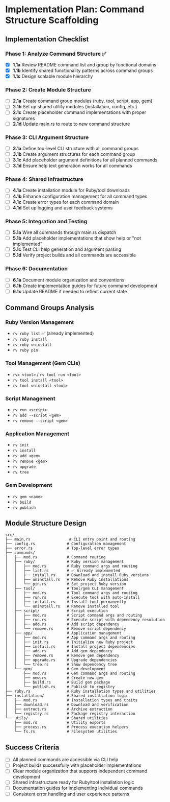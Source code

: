 # Implementation Plan: Command Structure Scaffolding

## Implementation Checklist

### Phase 1: Analyze Command Structure ✅
- [x] **1.1a** Review README command list and group by functional domains
- [x] **1.1b** Identify shared functionality patterns across command groups
- [x] **1.1c** Design scalable module hierarchy

### Phase 2: Create Module Structure
- [ ] **2.1a** Create command group modules (ruby, tool, script, app, gem)
- [ ] **2.1b** Set up shared utility modules (installation, config, etc.)
- [ ] **2.1c** Create placeholder command implementations with proper signatures
- [ ] **2.1d** Update main.rs to route to new command structure

### Phase 3: CLI Argument Structure
- [ ] **3.1a** Define top-level CLI structure with all command groups
- [ ] **3.1b** Create argument structures for each command group
- [ ] **3.1c** Add placeholder argument definitions for all planned commands
- [ ] **3.1d** Ensure help text generation works for all commands

### Phase 4: Shared Infrastructure
- [ ] **4.1a** Create installation module for Ruby/tool downloads
- [ ] **4.1b** Enhance configuration management for all command types
- [ ] **4.1c** Create error types for each command domain
- [ ] **4.1d** Set up logging and user feedback systems

### Phase 5: Integration and Testing
- [ ] **5.1a** Wire all commands through main.rs dispatch
- [ ] **5.1b** Add placeholder implementations that show help or "not implemented"
- [ ] **5.1c** Test CLI help generation and argument parsing
- [ ] **5.1d** Verify project builds and all commands are accessible

### Phase 6: Documentation
- [ ] **6.1a** Document module organization and conventions
- [ ] **6.1b** Create implementation guides for future command development
- [ ] **6.1c** Update README if needed to reflect current state

## Command Groups Analysis

### Ruby Version Management
- `rv ruby list` ✅ (already implemented)
- `rv ruby install`
- `rv ruby uninstall` 
- `rv ruby pin`

### Tool Management (Gem CLIs)
- `rvx <tool>` / `rv tool run <tool>`
- `rv tool install <tool>`
- `rv tool uninstall <tool>`

### Script Management
- `rv run <script>`
- `rv add --script <gem>`
- `rv remove --script <gem>`

### Application Management
- `rv init`
- `rv install`
- `rv add <gem>`
- `rv remove <gem>`
- `rv upgrade`
- `rv tree`

### Gem Development
- `rv gem <name>`
- `rv build`
- `rv publish`

## Module Structure Design

```
src/
├── main.rs                 # CLI entry point and routing
├── config.rs              # Configuration management
├── error.rs               # Top-level error types
├── commands/
│   ├── mod.rs             # Command routing
│   ├── ruby/              # Ruby version management
│   │   ├── mod.rs         # Ruby command args and routing
│   │   ├── list.rs        # ✅ Already implemented
│   │   ├── install.rs     # Download and install Ruby versions
│   │   ├── uninstall.rs   # Remove Ruby installations
│   │   └── pin.rs         # Set project Ruby version
│   ├── tool/              # Tool/gem CLI management
│   │   ├── mod.rs         # Tool command args and routing
│   │   ├── run.rs         # Execute tool with auto-install
│   │   ├── install.rs     # Install tool permanently
│   │   └── uninstall.rs   # Remove installed tool
│   ├── script/            # Script execution
│   │   ├── mod.rs         # Script command args and routing
│   │   ├── run.rs         # Execute script with dependency resolution
│   │   ├── add.rs         # Add script dependency
│   │   └── remove.rs      # Remove script dependency
│   ├── app/               # Application management
│   │   ├── mod.rs         # App command args and routing
│   │   ├── init.rs        # Initialize new Ruby project
│   │   ├── install.rs     # Install project dependencies
│   │   ├── add.rs         # Add gem dependency
│   │   ├── remove.rs      # Remove gem dependency
│   │   ├── upgrade.rs     # Upgrade dependencies
│   │   └── tree.rs        # Show dependency tree
│   └── gem/               # Gem development
│       ├── mod.rs         # Gem command args and routing
│       ├── new.rs         # Create new gem
│       ├── build.rs       # Build gem package
│       └── publish.rs     # Publish to registry
├── ruby.rs                # Ruby installation types and utilities
├── installation/          # Shared installation logic
│   ├── mod.rs             # Installation types and traits
│   ├── download.rs        # Download and verification
│   ├── extract.rs         # Archive extraction
│   └── registry.rs        # Package registry interaction
└── utils/                 # Shared utilities
    ├── mod.rs             # Utility exports
    ├── process.rs         # Process execution helpers
    └── fs.rs              # Filesystem utilities
```

## Success Criteria

- [ ] All planned commands are accessible via CLI help
- [ ] Project builds successfully with placeholder implementations
- [ ] Clear module organization that supports independent command development
- [ ] Shared infrastructure ready for Ruby/tool installation logic
- [ ] Documentation guides for implementing individual commands
- [ ] Consistent error handling and user experience patterns